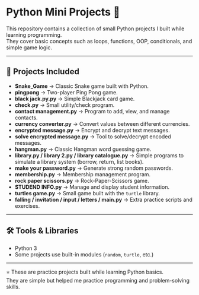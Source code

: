 # Python Mini Projects 🎯

This repository contains a collection of small Python projects I built while learning programming.  
They cover basic concepts such as loops, functions, OOP, conditionals, and simple game logic.  

---

## 📂 Projects Included

- **Snake_Game** → Classic Snake game built with Python.
- **pingpong** → Two-player Ping Pong game.
- **black jack.py.py** → Simple Blackjack card game.
- **check.py** → Small utility/check program.
- **contact management.py** → Program to add, view, and manage contacts.
- **currency converter.py** → Convert values between different currencies.
- **encrypted message.py** → Encrypt and decrypt text messages.
- **solve encrypted message.py** → Tool to solve/decrypt encoded messages.
- **hangman.py** → Classic Hangman word guessing game.
- **library.py / library 2.py / library catalogue.py** → Simple programs to simulate a library system (borrow, return, list books).
- **make your password.py** → Generate strong random passwords.
- **membership.py** → Membership management program.
- **rock paper scissors.py** → Rock-Paper-Scissors game.
- **STUDEND INFO.py** → Manage and display student information.
- **turtles game.py** → Small game built with the `turtle` library.
- **falling / invitation / input / letters / main.py** → Extra practice scripts and exercises.

---

## 🛠️ Tools & Libraries
- Python 3  
- Some projects use built-in modules (`random`, `turtle`, etc.)  

---

⭐ These are practice projects built while learning Python basics.  
They are simple but helped me practice programming and problem-solving skills.
